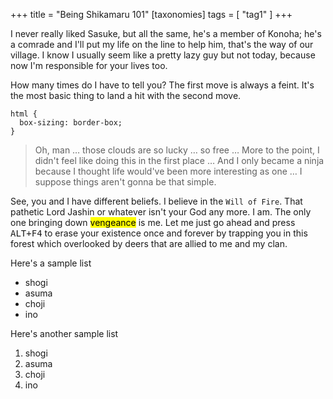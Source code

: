 +++
title = "Being Shikamaru 101"
[taxonomies]
tags = [ "tag1" ]
+++

I never really liked Sasuke, but all the same, he's a member of Konoha; he's a comrade and I'll put
my life on the line to help him, that's the way of our village. I know I usually seem like a pretty
lazy guy but not today, because now I'm responsible for your lives too.

How many times do I have to tell you? The first move is always a feint. It's the most basic thing to
land a hit with the second move.

```css,linenos
html {
  box-sizing: border-box;
}
```

> Oh, man … those clouds are so lucky … so free … More to the point, I didn't feel like doing this
in the first place … And I only became a ninja because I thought life would've been more interesting
as one … I suppose things aren't gonna be that simple.

See, you and I have different beliefs. I believe in the `Will of Fire`. That pathetic Lord Jashin or
whatever isn't your God any more. I am. The only one bringing down <mark>vengeance</mark> is me. Let
me just go ahead and press <kbd>ALT+F4</kbd> to erase your existence once and forever by trapping
you in this forest which overlooked by deers that are allied to me and my clan.

Here's a sample list

- shogi
- asuma
- choji
- ino

Here's another sample list

1. shogi
2. asuma
3. choji
4. ino
